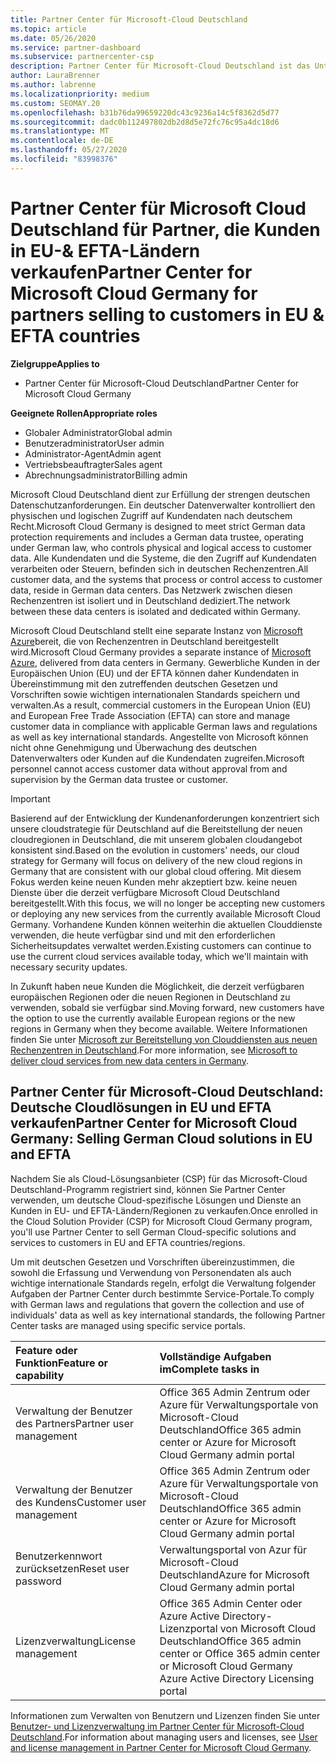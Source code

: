 ```yaml
---
title: Partner Center für Microsoft-Cloud Deutschland
ms.topic: article
ms.date: 05/26/2020
ms.service: partner-dashboard
ms.subservice: partnercenter-csp
description: Partner Center für Microsoft-Cloud Deutschland ist das Unternehmensportal für Microsoft-Partner, die Kunden die Microsoft-Cloudlösungen in EU und EFTA-Ländern anbieten möchten.
author: LauraBrenner
ms.author: labrenne
ms.localizationpriority: medium
ms.custom: SEOMAY.20
ms.openlocfilehash: b31b76da99659220dc43c9236a14c5f8362d5d77
ms.sourcegitcommit: dadc0b112497802db2d8d5e72fc76c95a4dc18d6
ms.translationtype: MT
ms.contentlocale: de-DE
ms.lasthandoff: 05/27/2020
ms.locfileid: "83998376"
---
```

# <a name="partner-center-for-microsoft-cloud-germany-for-partners-selling-to-customers-in-eu--efta-countries"></a><span data-ttu-id="e02e6-103">Partner Center für Microsoft Cloud Deutschland für Partner, die Kunden in EU-& EFTA-Ländern verkaufen</span><span class="sxs-lookup"><span data-stu-id="e02e6-103">Partner Center for Microsoft Cloud Germany for partners selling to customers in EU & EFTA countries</span></span>

<span data-ttu-id="e02e6-104">**Zielgruppe**</span><span class="sxs-lookup"><span data-stu-id="e02e6-104">**Applies to**</span></span>

-  <span data-ttu-id="e02e6-105">Partner Center für Microsoft-Cloud Deutschland</span><span class="sxs-lookup"><span data-stu-id="e02e6-105">Partner Center for Microsoft Cloud Germany</span></span>

<span data-ttu-id="e02e6-106">**Geeignete Rollen**</span><span class="sxs-lookup"><span data-stu-id="e02e6-106">**Appropriate roles**</span></span>

- <span data-ttu-id="e02e6-107">Globaler Administrator</span><span class="sxs-lookup"><span data-stu-id="e02e6-107">Global admin</span></span>
- <span data-ttu-id="e02e6-108">Benutzeradministrator</span><span class="sxs-lookup"><span data-stu-id="e02e6-108">User admin</span></span>
- <span data-ttu-id="e02e6-109">Administrator-Agent</span><span class="sxs-lookup"><span data-stu-id="e02e6-109">Admin agent</span></span>
- <span data-ttu-id="e02e6-110">Vertriebsbeauftragter</span><span class="sxs-lookup"><span data-stu-id="e02e6-110">Sales agent</span></span>
- <span data-ttu-id="e02e6-111">Abrechnungsadministrator</span><span class="sxs-lookup"><span data-stu-id="e02e6-111">Billing admin</span></span>

<span data-ttu-id="e02e6-112">Microsoft Cloud Deutschland dient zur Erfüllung der strengen deutschen Datenschutzanforderungen. Ein deutscher Datenverwalter kontrolliert den physischen und logischen Zugriff auf Kundendaten nach deutschem Recht.</span><span class="sxs-lookup"><span data-stu-id="e02e6-112">Microsoft Cloud Germany is designed to meet strict German data protection requirements and includes a German data trustee, operating under German law, who controls physical and logical access to customer data.</span></span> <span data-ttu-id="e02e6-113">Alle Kundendaten und die Systeme, die den Zugriff auf Kundendaten verarbeiten oder Steuern, befinden sich in deutschen Rechenzentren.</span><span class="sxs-lookup"><span data-stu-id="e02e6-113">All customer data, and the systems that process or control access to customer data, reside in German data centers.</span></span> <span data-ttu-id="e02e6-114">Das Netzwerk zwischen diesen Rechenzentren ist isoliert und in Deutschland dediziert.</span><span class="sxs-lookup"><span data-stu-id="e02e6-114">The network between these data centers is isolated and dedicated within Germany.</span></span>

<span data-ttu-id="e02e6-115">Microsoft Cloud Deutschland stellt eine separate Instanz von [Microsoft Azure](https://go.microsoft.com/fwlink/?linkid=847992)bereit, die von Rechenzentren in Deutschland bereitgestellt wird.</span><span class="sxs-lookup"><span data-stu-id="e02e6-115">Microsoft Cloud Germany provides a separate instance of [Microsoft Azure](https://go.microsoft.com/fwlink/?linkid=847992), delivered from data centers in Germany.</span></span> <span data-ttu-id="e02e6-116">Gewerbliche Kunden in der Europäischen Union (EU) und der EFTA können daher Kundendaten in Übereinstimmung mit den zutreffenden deutschen Gesetzen und Vorschriften sowie wichtigen internationalen Standards speichern und verwalten.</span><span class="sxs-lookup"><span data-stu-id="e02e6-116">As a result, commercial customers in the European Union (EU) and European Free Trade Association (EFTA) can store and manage customer data in compliance with applicable German laws and regulations as well as key international standards.</span></span> <span data-ttu-id="e02e6-117">Angestellte von Microsoft können nicht ohne Genehmigung und Überwachung des deutschen Datenverwalters oder Kunden auf die Kundendaten zugreifen.</span><span class="sxs-lookup"><span data-stu-id="e02e6-117">Microsoft personnel cannot access customer data without approval from and supervision by the German data trustee or customer.</span></span>

> [!IMPORTANT]
> <span data-ttu-id="e02e6-118">Basierend auf der Entwicklung der Kundenanforderungen konzentriert sich unsere cloudstrategie für Deutschland auf die Bereitstellung der neuen cloudregionen in Deutschland, die mit unserem globalen cloudangebot konsistent sind.</span><span class="sxs-lookup"><span data-stu-id="e02e6-118">Based on the evolution in customers' needs, our cloud strategy for Germany will focus on delivery of the new cloud regions in Germany that are consistent with our global cloud offering.</span></span> <span data-ttu-id="e02e6-119">Mit diesem Fokus werden keine neuen Kunden mehr akzeptiert bzw. keine neuen Dienste über die derzeit verfügbare Microsoft Cloud Deutschland bereitgestellt.</span><span class="sxs-lookup"><span data-stu-id="e02e6-119">With this focus, we will no longer be accepting new customers or deploying any new services from the currently available Microsoft Cloud Germany.</span></span> <span data-ttu-id="e02e6-120">Vorhandene Kunden können weiterhin die aktuellen Clouddienste verwenden, die heute verfügbar sind und mit den erforderlichen Sicherheitsupdates verwaltet werden.</span><span class="sxs-lookup"><span data-stu-id="e02e6-120">Existing customers can continue to use the current cloud services available today, which we'll maintain with necessary security updates.</span></span>
>
> <span data-ttu-id="e02e6-121">In Zukunft haben neue Kunden die Möglichkeit, die derzeit verfügbaren europäischen Regionen oder die neuen Regionen in Deutschland zu verwenden, sobald sie verfügbar sind.</span><span class="sxs-lookup"><span data-stu-id="e02e6-121">Moving forward, new customers have the option to use the currently available European regions or the new regions in Germany when they become available.</span></span> <span data-ttu-id="e02e6-122">Weitere Informationen finden Sie unter [Microsoft zur Bereitstellung von Clouddiensten aus neuen Rechenzentren in Deutschland](https://news.microsoft.com/europe/2018/08/31/microsoft-to-deliver-cloud-services-from-new-datacentres-in-germany-in-2019-to-meet-evolving-customer-needs/).</span><span class="sxs-lookup"><span data-stu-id="e02e6-122">For more information, see [Microsoft to deliver cloud services from new data centers in Germany](https://news.microsoft.com/europe/2018/08/31/microsoft-to-deliver-cloud-services-from-new-datacentres-in-germany-in-2019-to-meet-evolving-customer-needs/).</span></span> 

## <a name="partner-center-for-microsoft-cloud-germany-selling-german-cloud-solutions-in-eu-and-efta"></a><span data-ttu-id="e02e6-123">Partner Center für Microsoft-Cloud Deutschland: Deutsche Cloudlösungen in EU und EFTA verkaufen</span><span class="sxs-lookup"><span data-stu-id="e02e6-123">Partner Center for Microsoft Cloud Germany: Selling German Cloud solutions in EU and EFTA</span></span>

<span data-ttu-id="e02e6-124">Nachdem Sie als Cloud-Lösungsanbieter (CSP) für das Microsoft-Cloud Deutschland-Programm registriert sind, können Sie Partner Center verwenden, um deutsche Cloud-spezifische Lösungen und Dienste an Kunden in EU- und EFTA-Ländern/Regionen zu verkaufen.</span><span class="sxs-lookup"><span data-stu-id="e02e6-124">Once enrolled in the Cloud Solution Provider (CSP) for Microsoft Cloud Germany program, you'll use Partner Center to sell German Cloud-specific solutions and services to customers in EU and EFTA countries/regions.</span></span>

<span data-ttu-id="e02e6-125">Um mit deutschen Gesetzen und Vorschriften übereinzustimmen, die sowohl die Erfassung und Verwendung von Personendaten als auch wichtige internationale Standards regeln, erfolgt die Verwaltung folgender Aufgaben der Partner Center durch bestimmte Service-Portale.</span><span class="sxs-lookup"><span data-stu-id="e02e6-125">To comply with German laws and regulations that govern the collection and use of individuals' data as well as key international standards, the following Partner Center tasks are managed using specific service portals.</span></span>

<span data-ttu-id="e02e6-126">Feature oder Funktion</span><span class="sxs-lookup"><span data-stu-id="e02e6-126">Feature or capability</span></span> | <span data-ttu-id="e02e6-127">Vollständige Aufgaben im</span><span class="sxs-lookup"><span data-stu-id="e02e6-127">Complete tasks in</span></span>
:--- | :---
<span data-ttu-id="e02e6-128">Verwaltung der Benutzer des Partners</span><span class="sxs-lookup"><span data-stu-id="e02e6-128">Partner user management</span></span> | <span data-ttu-id="e02e6-129">Office 365 Admin Zentrum oder Azure für Verwaltungsportale von Microsoft-Cloud Deutschland</span><span class="sxs-lookup"><span data-stu-id="e02e6-129">Office 365 admin center or Azure for Microsoft Cloud Germany admin portal</span></span>
<span data-ttu-id="e02e6-130">Verwaltung der Benutzer des Kundens</span><span class="sxs-lookup"><span data-stu-id="e02e6-130">Customer user management</span></span> | <span data-ttu-id="e02e6-131">Office 365 Admin Zentrum oder Azure für Verwaltungsportale von Microsoft-Cloud Deutschland</span><span class="sxs-lookup"><span data-stu-id="e02e6-131">Office 365 admin center or Azure for Microsoft Cloud Germany admin portal</span></span>
<span data-ttu-id="e02e6-132">Benutzerkennwort zurücksetzen</span><span class="sxs-lookup"><span data-stu-id="e02e6-132">Reset user password</span></span> | <span data-ttu-id="e02e6-133">Verwaltungsportal von Azur für Microsoft-Cloud Deutschland</span><span class="sxs-lookup"><span data-stu-id="e02e6-133">Azure for Microsoft Cloud Germany admin portal</span></span>
<span data-ttu-id="e02e6-134">Lizenzverwaltung</span><span class="sxs-lookup"><span data-stu-id="e02e6-134">License management</span></span> | <span data-ttu-id="e02e6-135">Office 365 Admin Center oder Azure Active Directory-Lizenzportal von Microsoft Cloud Deutschland</span><span class="sxs-lookup"><span data-stu-id="e02e6-135">Office 365 admin center or Office 365 admin center or Microsoft Cloud Germany Azure Active Directory Licensing portal</span></span>


<span data-ttu-id="e02e6-136">Informationen zum Verwalten von Benutzern und Lizenzen finden Sie unter [Benutzer- und Lizenzverwaltung im Partner Center für Microsoft-Cloud Deutschland](user-management-in-partner-center-for-microsoft-cloud-germany.md).</span><span class="sxs-lookup"><span data-stu-id="e02e6-136">For information about managing users and licenses, see [User and license management in Partner Center for Microsoft Cloud Germany](user-management-in-partner-center-for-microsoft-cloud-germany.md).</span></span>

